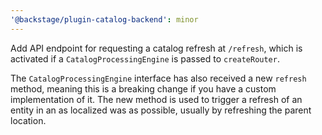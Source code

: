```yaml
---
'@backstage/plugin-catalog-backend': minor
---
```


Add API endpoint for requesting a catalog refresh at `/refresh`, which is activated if a `CatalogProcessingEngine` is passed to `createRouter`.

The `CatalogProcessingEngine` interface has also received a new `refresh` method, meaning this is a breaking change if you have a custom implementation of it. The new method is used to trigger a refresh of an entity in an as localized was as possible, usually by refreshing the parent location.
